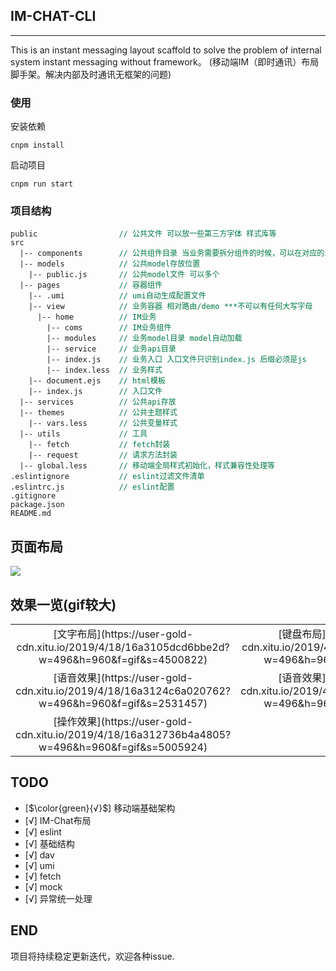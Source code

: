 ## IM-CHAT-CLI

---

This is an instant messaging layout scaffold to solve the problem of internal system instant messaging without framework。
(移动端IM（即时通讯）布局脚手架。解决内部及时通讯无框架的问题)


### 使用
安装依赖

```
cnpm install
```
启动项目
```
cnpm run start
```

### 项目结构

<pre style="font-size: 12px">
public                  <span style="color: #007947">// 公共文件 可以放一些第三方字体 样式库等</span>
src
  |-- components        <span style="color: #007947">// 公共组件目录 当业务需要拆分组件的时候，可以在对应的业务文件夹下单独创建一个components文件夹</span>
  |-- models            <span style="color: #007947">// 公共model存放位置</span>
    |-- public.js       <span style="color: #007947">// 公共model文件 可以多个</span>
  |-- pages             <span style="color: #007947">// 容器组件</span>
    |-- .umi            <span style="color: #007947">// umi自动生成配置文件</span>
    |-- view            <span style="color: #007947">// 业务容器 相对路由/demo ***不可以有任何大写字母</span>
      |-- home          <span style="color: #007947">// IM业务</span>
        |-- coms        <span style="color: #007947">// IM业务组件</span>
        |-- modules     <span style="color: #007947">// 业务model目录 model自动加载</span>
        |-- service     <span style="color: #007947">// 业务api目录</span>
        |-- index.js    <span style="color: #007947">// 业务入口 入口文件只识别index.js 后缀必须是js</span>
        |-- index.less  <span style="color: #007947">// 业务样式</span>
    |-- document.ejs    <span style="color: #007947">// html模板</span>
    |-- index.js        <span style="color: #007947">// 入口文件</span>
  |-- services          <span style="color: #007947">// 公共api存放</span>
  |-- themes            <span style="color: #007947">// 公共主题样式</span>
    |-- vars.less       <span style="color: #007947">// 公共变量样式</span>
  |-- utils             <span style="color: #007947">// 工具</span>
    |-- fetch           <span style="color: #007947">// fetch封装</span>
    |-- request         <span style="color: #007947">// 请求方法封装</span>
  |-- global.less       <span style="color: #007947">// 移动端全局样式初始化，样式兼容性处理等</span>
.eslintignore           <span style="color: #007947">// eslint过滤文件清单</span>
.eslintrc.js            <span style="color: #007947">// eslint配置</span>
.gitignore
package.json  
README.md  
</pre>

## 页面布局

![](https://user-gold-cdn.xitu.io/2019/4/19/16a314d86c9c0256?w=764&h=925&f=png&s=37436)

## 效果一览(gif较大)

<table>
    <tr>
        <td>
            <center>
                [文字布局](https://user-gold-cdn.xitu.io/2019/4/18/16a3105dcd6bbe2d?w=496&h=960&f=gif&s=4500822)
            </center>
        </td>
        <td>
            <center>
                [键盘布局](https://user-gold-cdn.xitu.io/2019/4/18/16a3123bb988b73f?w=496&h=960&f=gif&s=4605409)
            </center>
        </td>
    </tr>
    <tr>
        <td>
            <center>
                [语音效果](https://user-gold-cdn.xitu.io/2019/4/18/16a3124c6a020762?w=496&h=960&f=gif&s=2531457)
            </center>
        </td>
        <td>
            <center>
                [语音效果](https://user-gold-cdn.xitu.io/2019/4/18/16a3125d932e72d1?w=496&h=960&f=gif&s=2431489)
            </center>
        </td>
    </tr>
    <tr>
        <td>
            <center>
                [操作效果](https://user-gold-cdn.xitu.io/2019/4/18/16a312736b4a4805?w=496&h=960&f=gif&s=5005924)
            </center>
        </td>
        <td>
            <center>
            </center>
        </td>
    </tr>
</table>

## TODO

- [$\color{green}{√}$] 移动端基础架构
- [√] IM-Chat布局
- [√] eslint
- [√] 基础结构
- [√] dav
- [√] umi
- [√] fetch
- [√] mock
- [√] 异常统一处理

## END
  项目将持续稳定更新迭代，欢迎各种issue.
